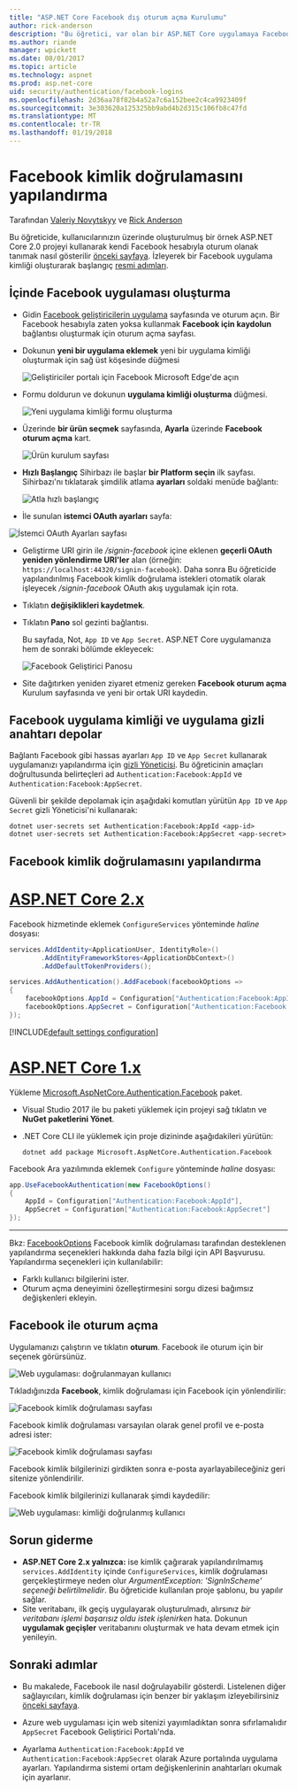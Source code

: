 ```yaml
---
title: "ASP.NET Core Facebook dış oturum açma Kurulumu"
author: rick-anderson
description: "Bu öğretici, var olan bir ASP.NET Core uygulamaya Facebook hesabı kullanıcı kimlik doğrulaması tümleştirmesini gösterir."
ms.author: riande
manager: wpickett
ms.date: 08/01/2017
ms.topic: article
ms.technology: aspnet
ms.prod: asp.net-core
uid: security/authentication/facebook-logins
ms.openlocfilehash: 2d36aa78f82b4a52a7c6a152bee2c4ca9923409f
ms.sourcegitcommit: 3e303620a125325bb9abd4b2d315c106fb8c47fd
ms.translationtype: MT
ms.contentlocale: tr-TR
ms.lasthandoff: 01/19/2018
---
```

# <a name="configuring-facebook-authentication"></a>Facebook kimlik doğrulamasını yapılandırma

Tarafından [Valeriy Novytskyy](https://github.com/01binary) ve [Rick Anderson](https://twitter.com/RickAndMSFT)

Bu öğreticide, kullanıcılarınızın üzerinde oluşturulmuş bir örnek ASP.NET Core 2.0 projeyi kullanarak kendi Facebook hesabıyla oturum olanak tanımak nasıl gösterilir [önceki sayfaya](index.md). İzleyerek bir Facebook uygulama kimliği oluşturarak başlangıç [resmi adımları](https://developers.facebook.com).

## <a name="create-the-app-in-facebook"></a>İçinde Facebook uygulaması oluşturma

*  Gidin [Facebook geliştiricilerin uygulama](https://developers.facebook.com/apps/) sayfasında ve oturum açın. Bir Facebook hesabıyla zaten yoksa kullanmak **Facebook için kaydolun** bağlantısı oluşturmak için oturum açma sayfası.

* Dokunun **yeni bir uygulama eklemek** yeni bir uygulama kimliği oluşturmak için sağ üst köşesinde düğmesi

   ![Geliştiriciler portalı için Facebook Microsoft Edge'de açın](index/_static/FBMyApps.png)

* Formu doldurun ve dokunun **uygulama kimliği oluşturma** düğmesi.

   ![Yeni uygulama kimliği formu oluşturma](index/_static/FBNewAppId.png)

* Üzerinde **bir ürün seçmek** sayfasında, **Ayarla** üzerinde **Facebook oturum açma** kart.

   ![Ürün kurulum sayfası](index/_static/FBProductSetup.png)
  
* **Hızlı Başlangıç** Sihirbazı ile başlar **bir Platform seçin** ilk sayfası. Sihirbazı'nı tıklatarak şimdilik atlama **ayarları** soldaki menüde bağlantı:

   ![Atla hızlı başlangıç](index/_static/FBSkipQuickStart.png)

* İle sunulan **istemci OAuth ayarları** sayfa:

![İstemci OAuth Ayarları sayfası](index/_static/FBOAuthSetup.png)

* Geliştirme URI girin ile */signin-facebook* içine eklenen **geçerli OAuth yeniden yönlendirme URI'ler** alan (örneğin: `https://localhost:44320/signin-facebook`). Daha sonra Bu öğreticide yapılandırılmış Facebook kimlik doğrulama istekleri otomatik olarak işleyecek */signin-facebook* OAuth akış uygulamak için rota.

* Tıklatın **değişiklikleri kaydetmek**.

* Tıklatın **Pano** sol gezinti bağlantısı. 

    Bu sayfada, Not, `App ID` ve `App Secret`. ASP.NET Core uygulamanıza hem de sonraki bölümde ekleyecek:

   ![Facebook Geliştirici Panosu](index/_static/FBDashboard.png)

* Site dağıtırken yeniden ziyaret etmeniz gereken **Facebook oturum açma** Kurulum sayfasında ve yeni bir ortak URI kaydedin.

## <a name="store-facebook-app-id-and-app-secret"></a>Facebook uygulama kimliği ve uygulama gizli anahtarı depolar

Bağlantı Facebook gibi hassas ayarları `App ID` ve `App Secret` kullanarak uygulamanızı yapılandırma için [gizli Yöneticisi](xref:security/app-secrets). Bu öğreticinin amaçları doğrultusunda belirteçleri ad `Authentication:Facebook:AppId` ve `Authentication:Facebook:AppSecret`.

Güvenli bir şekilde depolamak için aşağıdaki komutları yürütün `App ID` ve `App Secret` gizli Yöneticisi'ni kullanarak:

```console
dotnet user-secrets set Authentication:Facebook:AppId <app-id>
dotnet user-secrets set Authentication:Facebook:AppSecret <app-secret>
```

## <a name="configure-facebook-authentication"></a>Facebook kimlik doğrulamasını yapılandırma

# <a name="aspnet-core-2xtabaspnetcore2x"></a>[ASP.NET Core 2.x](#tab/aspnetcore2x)

Facebook hizmetinde eklemek `ConfigureServices` yönteminde *haline* dosyası:

```csharp
services.AddIdentity<ApplicationUser, IdentityRole>()
        .AddEntityFrameworkStores<ApplicationDbContext>()
        .AddDefaultTokenProviders();

services.AddAuthentication().AddFacebook(facebookOptions =>
{
    facebookOptions.AppId = Configuration["Authentication:Facebook:AppId"];
    facebookOptions.AppSecret = Configuration["Authentication:Facebook:AppSecret"];
});
```

[!INCLUDE[default settings configuration](includes/default-settings.md)]

# <a name="aspnet-core-1xtabaspnetcore1x"></a>[ASP.NET Core 1.x](#tab/aspnetcore1x)

Yükleme [Microsoft.AspNetCore.Authentication.Facebook](https://www.nuget.org/packages/Microsoft.AspNetCore.Authentication.Facebook) paket.

* Visual Studio 2017 ile bu paketi yüklemek için projeyi sağ tıklatın ve **NuGet paketlerini Yönet**.
* .NET Core CLI ile yüklemek için proje dizininde aşağıdakileri yürütün:

   `dotnet add package Microsoft.AspNetCore.Authentication.Facebook`

Facebook Ara yazılımında eklemek `Configure` yönteminde *haline* dosyası:

```csharp
app.UseFacebookAuthentication(new FacebookOptions()
{
    AppId = Configuration["Authentication:Facebook:AppId"],
    AppSecret = Configuration["Authentication:Facebook:AppSecret"]
});
```

---

Bkz: [FacebookOptions](https://docs.microsoft.com/aspnet/core/api/microsoft.aspnetcore.builder.facebookoptions) Facebook kimlik doğrulaması tarafından desteklenen yapılandırma seçenekleri hakkında daha fazla bilgi için API Başvurusu. Yapılandırma seçenekleri için kullanılabilir:

* Farklı kullanıcı bilgilerini ister.
* Oturum açma deneyimini özelleştirmesini sorgu dizesi bağımsız değişkenleri ekleyin.

## <a name="sign-in-with-facebook"></a>Facebook ile oturum açma

Uygulamanızı çalıştırın ve tıklatın **oturum**. Facebook ile oturum için bir seçenek görürsünüz.

![Web uygulaması: doğrulanmayan kullanıcı](index/_static/DoneFacebook.png)

Tıkladığınızda **Facebook**, kimlik doğrulaması için Facebook için yönlendirilir:

![Facebook kimlik doğrulaması sayfası](index/_static/FBLogin.png)

Facebook kimlik doğrulaması varsayılan olarak genel profil ve e-posta adresi ister:

![Facebook kimlik doğrulaması sayfası](index/_static/FBLoginDone.png)

Facebook kimlik bilgilerinizi girdikten sonra e-posta ayarlayabileceğiniz geri sitenize yönlendirilir.

Facebook kimlik bilgilerinizi kullanarak şimdi kaydedilir:

![Web uygulaması: kimliği doğrulanmış kullanıcı](index/_static/Done.png)

## <a name="troubleshooting"></a>Sorun giderme

* **ASP.NET Core 2.x yalnızca:** ise kimlik çağırarak yapılandırılmamış `services.AddIdentity` içinde `ConfigureServices`, kimlik doğrulaması gerçekleştirmeye neden olur *ArgumentException: 'SignInScheme' seçeneği belirtilmelidir*. Bu öğreticide kullanılan proje şablonu, bu yapılır sağlar.
* Site veritabanı, ilk geçiş uygulayarak oluşturulmadı, alırsınız *bir veritabanı işlemi başarısız oldu istek işlenirken* hata. Dokunun **uygulamak geçişler** veritabanını oluşturmak ve hata devam etmek için yenileyin.

## <a name="next-steps"></a>Sonraki adımlar

* Bu makalede, Facebook ile nasıl doğrulayabilir gösterdi. Listelenen diğer sağlayıcıları, kimlik doğrulaması için benzer bir yaklaşım izleyebilirsiniz [önceki sayfaya](index.md).

* Azure web uygulaması için web sitenizi yayımladıktan sonra sıfırlamalıdır `AppSecret` Facebook Geliştirici Portalı'nda.

* Ayarlama `Authentication:Facebook:AppId` ve `Authentication:Facebook:AppSecret` olarak Azure portalında uygulama ayarları. Yapılandırma sistemi ortam değişkenlerinin anahtarları okumak için ayarlanır.
